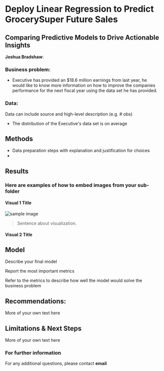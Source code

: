 # Deploy Linear Regression to Predict GrocerySuper Future Sales
## Comparing Predictive Models to Drive Actionable Insights

**Joshua Bradshaw**: 

### Business problem:

* Executive has provided an $18.6 million earnings from last year, he would like to know more information on how to improve the companies performance for the next fiscal year using the data set he has provided.


### Data:
Data can include source and high-level description (e.g. # obs)
* The distribution of the Executive's data set is on average 

## Methods
- Data preparation steps with explanation and justification for choices
- 

## Results

### Here are examples of how to embed images from your sub-folder


#### Visual 1 Title
![sample image](project1_sample_image.png)

> Sentence about visualization.

#### Visual 2 Title

## Model

Describe your final model

Report the most important metrics

Refer to the metrics to describe how well the model would solve the business problem

## Recommendations:

More of your own text here


## Limitations & Next Steps

More of your own text here


### For further information


For any additional questions, please contact **email**
